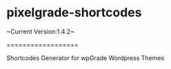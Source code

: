 pixelgrade-shortcodes
==================

~Current Version:1.4.2~

==================

Shortcodes Generator for wpGrade Wordpress Themes